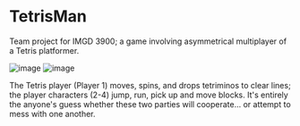 # TetrisMan
Team project for IMGD 3900; a game involving asymmetrical multiplayer of a Tetris platformer. 

![image](https://github.com/NickFrangie/TetrisMan/assets/51765298/fc6eb4a4-ee21-4816-8b2a-ecf192d21c7d)
![image](https://github.com/NickFrangie/TetrisMan/assets/51765298/42cb244c-022f-4c2d-ba71-f6157fcdbe7d)

The Tetris player (Player 1) moves, spins, and drops tetriminos to clear lines; the player characters (2-4) jump, run, pick up and move blocks. It's entirely the anyone's guess whether these two parties will cooperate... or attempt to mess with one another.
